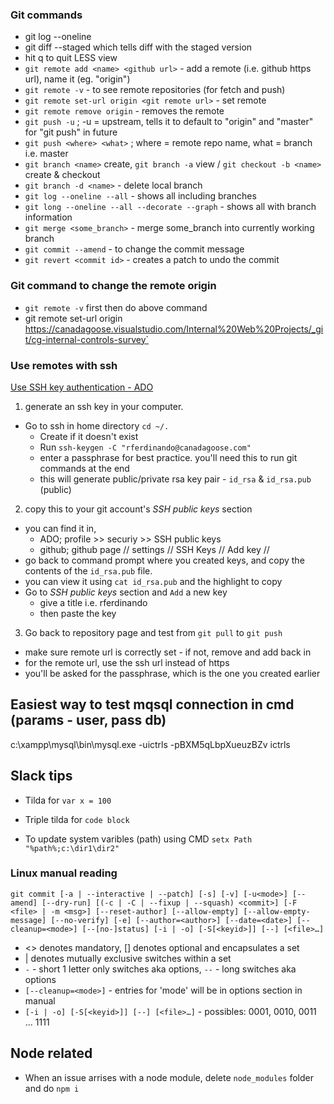 ### Git commands
- git log --oneline
- git diff --staged which tells diff with the staged version
- hit q to quit LESS view
- `git remote add <name> <github url>` - add a remote (i.e. github https url), name it (eg. "origin")
- `git remote -v` - to see remote repositories (for fetch and push)
- `git remote set-url origin <git remote url>` - set remote
- `git remote remove origin` - removes the remote
- `git push -u` ; -u = upstream, tells it to default to "origin" and "master" for "git push" in future
- `git push <where> <what>` ; where = remote repo name, what = branch i.e. master
- `git branch <name>` create, `git branch -a` view / `git checkout -b <name>` create & checkout
- `git branch -d <name>` - delete local branch
- `git log --oneline --all` - shows all including branches
- `git long --oneline --all --decorate --graph` - shows all with branch information
- `git merge <some_branch>` - merge some_branch into currently working branch
- `git commit --amend` - to change the commit message
- `git revert <commit id>` - creates a patch to undo the commit

### Git command to change the remote origin
- `git remote -v` first then do above command
- git remote set-url origin https://canadagoose.visualstudio.com/Internal%20Web%20Projects/_git/cg-internal-controls-survey`

### Use remotes with ssh
[Use SSH key authentication - ADO](https://docs.microsoft.com/en-us/azure/devops/repos/git/use-ssh-keys-to-authenticate?view=vsts)  

1. generate an ssh key in your computer.  
  - Go to ssh in home directory `cd ~/.`  
	- Create if it doesn't exist  
	- Run `ssh-keygen -C "rferdinando@canadagoose.com"`  
	- enter a passphrase for best practice. you'll need this to run git commands at the end  
	- this will generate public/private rsa key pair - `id_rsa` & `id_rsa.pub` (public)  
2. copy this to your git account's *SSH public keys* section
  - you can find it in,
     - ADO; profile >> securiy >> SSH public keys
     - github; github page // settings // SSH Keys // Add key //  
  - go back to command prompt where you created keys, and copy the contents of the `id_rsa.pub` file.  
  - you can view it using `cat id_rsa.pub` and the highlight to copy  
  - Go to *SSH public keys* section and `Add` a new key  
     - give a title i.e. rferdinando  
     - then paste the key  
3. Go back to repository page and test from `git pull` to `git push`
  - make sure remote url is correctly set - if not, remove and add back in
  - for the remote url, use the ssh url instead of https
  - you'll be asked for the passphrase, which is the one you created earlier

## Easiest way to test mqsql connection in cmd (params - user, pass db)
c:\xampp\mysql\bin\mysql.exe -uictrls -pBXM5qLbpXueuzBZv ictrls

## Slack tips
- Tilda for `var x = 100`
- Triple tilda for ```code block```

- To update system varibles (path) using CMD `setx Path "%path%;c:\dir1\dir2"`

### Linux manual reading
`git commit [-a | --interactive | --patch] [-s] [-v] [-u<mode>] [--amend]
	   [--dry-run] [(-c | -C | --fixup | --squash) <commit>]
	   [-F <file> | -m <msg>] [--reset-author] [--allow-empty]
	   [--allow-empty-message] [--no-verify] [-e] [--author=<author>]
	   [--date=<date>] [--cleanup=<mode>] [--[no-]status]
	   [-i | -o] [-S[<keyid>]] [--] [<file>…​]`
- <> denotes mandatory, [] denotes optional and encapsulates a set
- | denotes mutually exclusive switches within a set
- `-` - short 1 letter only switches aka options, `--` - long switches aka options
- `[--cleanup=<mode>]` - entries for 'mode' will be in options section in manual
- `[-i | -o] [-S[<keyid>]] [--] [<file>…​]` - possibles: 0001, 0010, 0011 ... 1111

## Node related

- When an issue arrises with a node module, delete `node_modules` folder and do `npm i`
